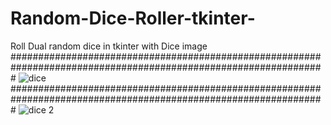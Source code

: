 # Random-Dice-Roller-tkinter-
Roll Dual random dice in tkinter with Dice image
#################################################################################################################
![dice](https://user-images.githubusercontent.com/52601058/140658393-d6b4387b-f25e-4e0b-ab83-45f9aba9ffdb.png)
#################################################################################################################
![dice 2](https://user-images.githubusercontent.com/52601058/140658402-44150c22-b552-42e2-9d73-7c0d00acd738.png)
